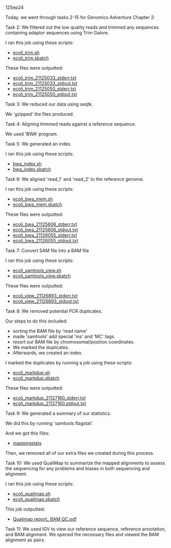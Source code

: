 12Sep24

Today, we went through tasks 2-15 for Genomics Adventure Chapter 2:

Task 2: We filtered out the low quality reads and trimmed any sequences containing adaptor sequences using Trim Galore.

I ran this job using these scripts:
* [ecoli_trim.sh](https://github.com/jtm077/Biol726315/blob/main/Scripts/trim_galore/ecoli_trim.sh)
* [ecoli_trim.sbatch](https://github.com/jtm077/Biol726315/blob/main/Scripts/trim_galore/ecoli_trim.sbatch)

These files were outputted:
* [ecoli_trim_21125033_stderr.txt](https://github.com/jtm077/Biol726315/blob/main/Genomic%20Adventures/trim_galore%20outputs/ecoli_trim_21125033_stderr.txt)
* [ecoli_trim_21125033_stdout.txt](https://github.com/jtm077/Biol726315/blob/main/Genomic%20Adventures/trim_galore%20outputs/ecoli_trim_21125033_stdout.txt)
* [ecoli_trim_21125050_stderr.txt](https://github.com/jtm077/Biol726315/blob/main/Genomic%20Adventures/trim_galore%20outputs/ecoli_trim_21125050_stderr.txt)
* [ecoli_trim_21125050_stdout.txt](https://github.com/jtm077/Biol726315/blob/main/Genomic%20Adventures/trim_galore%20outputs/ecoli_trim_21125050_stdout.txt)

Task 3: We reduced our data using seqtk. 

We 'gzipped' the files produced.

Task 4: Aligning trimmed reads against a reference sequence.

We used 'BWA' program.

Task 5: We generated an index.

I ran this job using these scripts:
* [bwa_index.sh](https://github.com/jtm077/Biol726315/blob/main/Scripts/BWA/bw_index.sh)
* [bwa_index.sbatch](https://github.com/jtm077/Biol726315/blob/main/Scripts/BWA/bwa_index.sbatch)


Task 6: We aligned 'read_1' and 'read_2' to the reference genome. 

I ran this job using these scripts:
* [ecoli_bwa_mem.sh](https://github.com/jtm077/Biol726315/blob/main/Scripts/BWA/ecoli_bwa_mem.sh)
* [ecoli_bwa_mem.sbatch](https://github.com/jtm077/Biol726315/blob/main/Scripts/BWA/ecoli_bwa_mem.sbatch)

These files were outputted:
* [ecoli_bwa_21125606_stderr.txt](https://github.com/jtm077/Biol726315/blob/main/Genomic%20Adventures/bwa%20outputs/ecoli_bwa_21125606_stderr.txt)
* [ecoli_bwa_21125606_stdout.txt](https://github.com/jtm077/Biol726315/blob/main/Genomic%20Adventures/bwa%20outputs/ecoli_bwa_21125606_stdout.txt)
* [ecoli_bwa_21126055_stderr.txt](https://github.com/jtm077/Biol726315/blob/main/Genomic%20Adventures/bwa%20outputs/ecoli_bwa_21126055_stderr.txt)
* [ecoli_bwa_21126055_stdout.txt](https://github.com/jtm077/Biol726315/blob/main/Genomic%20Adventures/bwa%20outputs/ecoli_bwa_21126055_stdout.txt)

Task 7: Convert SAM file into a BAM file

I ran this job using these scripts:
* [ecoli_samtools_view.sh](https://github.com/jtm077/Biol726315/blob/main/Scripts/BWA/ecoli_samtools_view.sh)
* [ecoli_samtools_view.sbatch](https://github.com/jtm077/Biol726315/blob/main/Scripts/BWA/ecoli_samtools_view.sbatch)

These files were outputted:
* [ecoli_view_21126893_stderr.txt](https://github.com/jtm077/Biol726315/blob/main/Genomic%20Adventures/bwa%20outputs/ecoli_view_21126893_stderr.txt)
* [ecoli_view_21126893_stdout.txt](https://github.com/jtm077/Biol726315/blob/main/Genomic%20Adventures/bwa%20outputs/ecoli_view_21126893_stdout.txt)

Task 8: We removed potential PCR duplicates.

Our steps to do this included:
* sorting the BAM file by 'read name'
* made 'samtools' add special 'ms' and 'MC' tags.
* resort our BAM file by chromosomal/position coordinates.
* We marked the duplicates.
* Afterwards, we created an index. 

I marked the duplicates by running a job using these scripts:
* [ecoli_markdup.sh](https://github.com/jtm077/Biol726315/blob/main/Scripts/BWA/ecoli_markdup.sh)
* [ecoli_markdup.sbatch](https://github.com/jtm077/Biol726315/blob/main/Scripts/BWA/ecoli_markdup.sbatch)

These files were outputted:
* [ecoli_markdup_21127160_stderr.txt](https://github.com/jtm077/Biol726315/blob/main/Genomic%20Adventures/bwa%20outputs/ecoli_markdup_21127160_stderr.txt)
* [ecoli_markdup_21127160.stdout.txt](https://github.com/jtm077/Biol726315/blob/main/Genomic%20Adventures/bwa%20outputs/ecoli_markdup_21127160_stdout.txt)

Task 9: We generated a summary of our statistics. 

We did this by running 'samtools flagstat'.

And we got this files:
* [mappingstats](https://github.com/jtm077/Biol726315/blob/main/Genomic%20Adventures/Mapping%20Statistics/mappingstats.txt)

Then, we removed all of our extra files we created during this process. 

Task 10: We used QualiMap to summarize the mapped alignments to assess the sequencing for any problems and biases in both sequencing and alignment. 

I ran this job using these scripts:
* [ecoli_qualimap.sh](https://github.com/jtm077/Biol726315/blob/main/Scripts/BWA/ecoli_qualimap.sh)
* [ecoli_qualimap.sbatch](https://github.com/jtm077/Biol726315/blob/main/Scripts/BWA/ecoli_qualimap.sbatch)

This job outputted:
* [Qualimap report_ BAM QC.pdf](https://github.com/jtm077/Biol726315/blob/main/Genomic%20Adventures/bmqc%20outputs/Qualimap%20report_%20BAM%20QC.pdf)

Task 11: We used IGV to view our reference sequence, reference annotation, and BAM alignment. 
We opened the necessary files and viewed the BAM alignment as pairs. 
